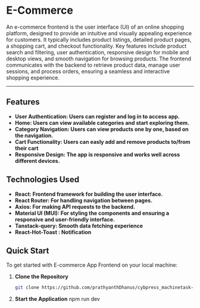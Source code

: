 # E-Commerce

An e-commerce frontend is the user interface (UI) of an online shopping platform, designed to provide an intuitive and visually appealing experience for customers. It typically includes product listings, detailed product pages, a shopping cart, and checkout functionality. Key features include product search and filtering, user authentication, responsive design for mobile and desktop views, and smooth navigation for browsing products. The frontend communicates with the backend to retrieve product data, manage user sessions, and process orders, ensuring a seamless and interactive shopping experience.

---

## Features
- **User Authentication: Users can register and log in to access app.** 
- **Home: Users can view available categories and start exploring them.** 
- **Category Navigation: Users can view products one by one, based on the navigation.** 
- **Cart Functionality: Users can easly add and remove products to/from their cart** 
- **Responsive Design: The app is responsive and works well across different devices.** 

## Technologies Used
- **React: Frontend framework for building the user interface.** 
- **React Router: For handling navigation between pages.** 
- **Axios: For making API requests to the backend.** 
- **Material UI (MUI): For styling the components and ensuring a responsive and user-friendly interface.** 
- **Tanstack-query: Smooth data fetching experience** 
- **React-Hot-Toast : Notification** 




## Quick Start

To get started with E-commerce  App Frontend on your local machine:

1. **Clone the Repository**  
   ```bash
   git clone https://github.com/prathyanthDhanus/cybpress_machinetask-e-com_frontend.git

3. **Start the Application**
   npm run dev




